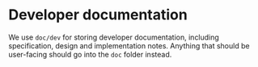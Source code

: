 # Developer documentation

We use `doc/dev` for storing developer documentation, including specification,
design and implementation notes. Anything that should be user-facing should go
into the `doc` folder instead.
